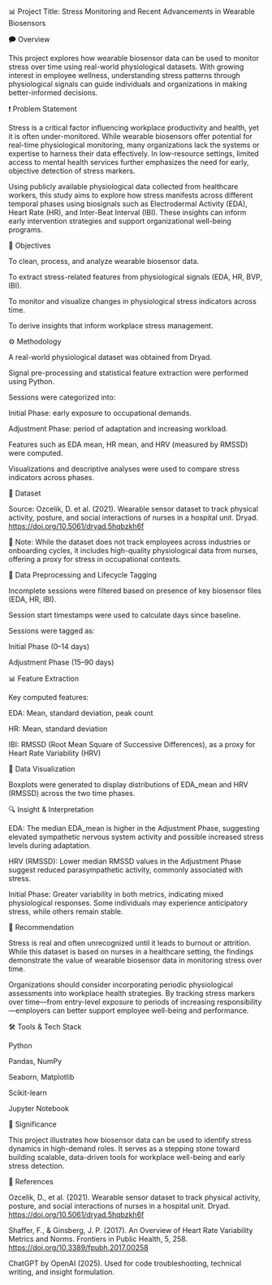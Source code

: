 📊 Project Title: Stress Monitoring and Recent Advancements in Wearable Biosensors

🗭 Overview

This project explores how wearable biosensor data can be used to monitor stress over time using real-world physiological datasets. With growing interest in employee wellness, understanding stress patterns through physiological signals can guide individuals and organizations in making better-informed decisions.

❗ Problem Statement

Stress is a critical factor influencing workplace productivity and health, yet it is often under-monitored. While wearable biosensors offer potential for real-time physiological monitoring, many organizations lack the systems or expertise to harness their data effectively. In low-resource settings, limited access to mental health services further emphasizes the need for early, objective detection of stress markers.

Using publicly available physiological data collected from healthcare workers, this study aims to explore how stress manifests across different temporal phases using biosignals such as Electrodermal Activity (EDA), Heart Rate (HR), and Inter-Beat Interval (IBI). These insights can inform early intervention strategies and support organizational well-being programs.

🎯 Objectives

To clean, process, and analyze wearable biosensor data.

To extract stress-related features from physiological signals (EDA, HR, BVP, IBI).

To monitor and visualize changes in physiological stress indicators across time.

To derive insights that inform workplace stress management.

⚙️ Methodology

A real-world physiological dataset was obtained from Dryad.

Signal pre-processing and statistical feature extraction were performed using Python.

Sessions were categorized into:

Initial Phase: early exposure to occupational demands.

Adjustment Phase: period of adaptation and increasing workload.

Features such as EDA mean, HR mean, and HRV (measured by RMSSD) were computed.

Visualizations and descriptive analyses were used to compare stress indicators across phases.

📁 Dataset

Source: Ozcelik, D. et al. (2021). Wearable sensor dataset to track physical activity, posture, and social interactions of nurses in a hospital unit. Dryad. https://doi.org/10.5061/dryad.5hqbzkh6f

🔹 Note: While the dataset does not track employees across industries or onboarding cycles, it includes high-quality physiological data from nurses, offering a proxy for stress in occupational contexts.

📄 Data Preprocessing and Lifecycle Tagging

Incomplete sessions were filtered based on presence of key biosensor files (EDA, HR, IBI).

Session start timestamps were used to calculate days since baseline.

Sessions were tagged as:

Initial Phase (0–14 days)

Adjustment Phase (15–90 days)

📊 Feature Extraction

Key computed features:

EDA: Mean, standard deviation, peak count

HR: Mean, standard deviation

IBI: RMSSD (Root Mean Square of Successive Differences), as a proxy for Heart Rate Variability (HRV)

🔢 Data Visualization

Boxplots were generated to display distributions of EDA_mean and HRV (RMSSD) across the two time phases.

🔍 Insight & Interpretation

EDA: The median EDA_mean is higher in the Adjustment Phase, suggesting elevated sympathetic nervous system activity and possible increased stress levels during adaptation.

HRV (RMSSD): Lower median RMSSD values in the Adjustment Phase suggest reduced parasympathetic activity, commonly associated with stress.

Initial Phase: Greater variability in both metrics, indicating mixed physiological responses. Some individuals may experience anticipatory stress, while others remain stable.

📌 Recommendation

Stress is real and often unrecognized until it leads to burnout or attrition. While this dataset is based on nurses in a healthcare setting, the findings demonstrate the value of wearable biosensor data in monitoring stress over time.

Organizations should consider incorporating periodic physiological assessments into workplace health strategies. By tracking stress markers over time—from entry-level exposure to periods of increasing responsibility—employers can better support employee well-being and performance.

🛠️ Tools & Tech Stack

Python

Pandas, NumPy

Seaborn, Matplotlib

Scikit-learn

Jupyter Notebook

📍 Significance

This project illustrates how biosensor data can be used to identify stress dynamics in high-demand roles. It serves as a stepping stone toward building scalable, data-driven tools for workplace well-being and early stress detection.

🔖 References

Ozcelik, D., et al. (2021). Wearable sensor dataset to track physical activity, posture, and social interactions of nurses in a hospital unit. Dryad. https://doi.org/10.5061/dryad.5hqbzkh6f

Shaffer, F., & Ginsberg, J. P. (2017). An Overview of Heart Rate Variability Metrics and Norms. Frontiers in Public Health, 5, 258. https://doi.org/10.3389/fpubh.2017.00258

ChatGPT by OpenAI (2025). Used for code troubleshooting, technical writing, and insight formulation.

